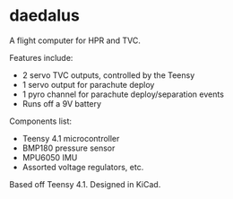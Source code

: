 # daedalus
A flight computer for HPR and TVC.

Features include:

- 2 servo TVC outputs, controlled by the Teensy
- 1 servo output for parachute deploy
- 1 pyro channel for parachute deploy/separation events
- Runs off a 9V battery

Components list:

- Teensy 4.1 microcontroller
- BMP180 pressure sensor
- MPU6050 IMU
- Assorted voltage regulators, etc.

Based off Teensy 4.1.
Designed in KiCad.
